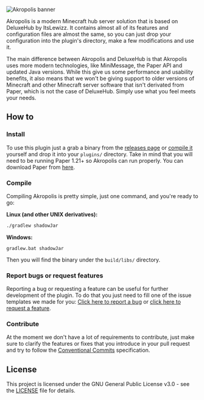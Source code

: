 ![Akropolis banner](https://user-images.githubusercontent.com/56933557/188349705-b1f1eb56-8e4b-42d2-b99d-f21552ec84c2.png)

Akropolis is a modern Minecraft hub server solution that is based on DeluxeHub by ItsLewizz.
It contains almost all of its features and configuration files are almost the same, so you can just
drop your configuration into the plugin's directory, make a few modifications and use it.

The main difference between Akropolis and DeluxeHub is that Akropolis uses more modern technologies, like MiniMessage,
the Paper API and updated Java versions. While this give us some performance and usability benefits, it also means
that we won't be giving support to older versions of Minecraft and other Minecraft server software that isn't derivated
from Paper, which is not the case of DeluxeHub.
Simply use what you feel meets your needs.

## How to

### Install

To use this plugin just a grab a binary from the [releases page](https://github.com/devblook/akropolis/releases)
or [compile it](#compile) yourself and drop it into your `plugins/` directory. Take in mind that you will need to be
running Paper 1.21+ so Akropolis can run properly. You can download Paper from [here](https://papermc.io/downloads).

### Compile

Compiling Akropolis is pretty simple, just one command, and you're ready to go:

**Linux (and other UNIX derivatives):**

```bash
./gradlew shadowJar
```

**Windows:**

```batch
gradlew.bat shadowJar
```

Then you will find the binary under the `build/libs/` directory.

### Report bugs or request features

Reporting a bug or requesting a feature can be useful for further development of the plugin. To do that you just need
to fill one of the issue templates we made for you:
[Click here to report a bug](https://github.com/devblook/akropolis/issues/new?assignees=zetastormy&labels=bug&template=bug_report.yml&title=A+brief+description+of+your+report)
or [click here to request a feature](https://github.com/devblook/akropolis/issues/new?assignees=zetastormy&labels=enhancement&template=feature_request.yml&title=A+brief+description+of+your+request).

### Contribute

At the moment we don't have a lot of requirements to contribute, just make sure to clarify
the features or fixes that you introduce in your pull request and try to follow the
[Conventional Commits](https://www.conventionalcommits.org/en/v1.0.0/) specification.

## License

This project is licensed under the GNU General Public License v3.0 - see the [LICENSE](LICENSE) file for
details.
